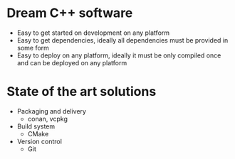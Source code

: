 # Dream C++ software

- Easy to get started on development on any platform
- Easy to get dependencies, ideally all dependencies must be provided in some form
- Easy to deploy on any platform,  ideally it must be only compiled once and can be deployed on any platform


# State of the art solutions

- Packaging and delivery
  - conan, vcpkg
- Build system
  - CMake
- Version control
  - Git
